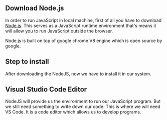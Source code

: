 ## Download Node.js
In order to run JavaScript in local machine, first of all you have to download [Node.js](https://nodejs.org/en). This serves as a JavaScript runtime environment that's means it will allow you to run JavaScript outside the browser.

Node.js is built on top of google chrome V8 engine which is open source by google.

## Step to install
After downloading the NodeJS, now we have to install it in our system.


## Visual Studio Code Editor
NodeJS will provide us the environment to run our JavaScript program. But we still need something to write down our code. This is where we will need VS Code. It is a code editor which allows us to develop programs. 
